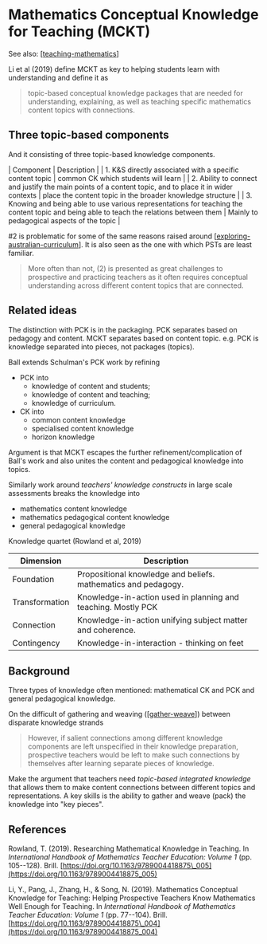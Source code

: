 # Mathematics Conceptual Knowledge for Teaching (MCKT)

See also: [[teaching-mathematics]]

Li et al (2019) define MCKT as key to helping students learn with understanding and define it as

> topic-based conceptual knowledge packages that are needed for understanding, explaining, as well as teaching specific mathematics content topics with connections.

## Three topic-based components

And it consisting of three topic-based knowledge components.

| Component | Description |
| 1. K&S directly associated with a specific content topic | common CK which students will learn |
| 2. Ability to connect and justify the main points of a content topic, and to place it in wider contexts | place the content topic in the broader knowledge structure | 
| 3. Knowing and being able to use various representations for teaching the content topic and being able to teach the relations between them | Mainly to pedagogical aspects of the topic |

#2 is problematic for some of the same reasons raised around [[exploring-australian-curriculum]]. It is also seen as the one with which PSTs are least familiar.

> More often than not, (2) is presented as great challenges to prospective and practicing teachers as it often requires conceptual understanding across different content topics that are connected.


## Related ideas

The distinction with PCK is in the packaging.  PCK separates based on pedagogy and content. MCKT separates based on content topic. e.g. PCK is knowledge separated into pieces, not packages (topics).

Ball extends Schulman's PCK work by refining

- PCK into 
  - knowledge of content and students;
  - knowledge of content and teaching;
  - knowledge of curriculum.
- CK into 
  - common content knowledge
  - specialised content knowledge
  - horizon knowledge
    
Argument is that MCKT escapes the further refinement/complication of Ball's work and also unites the content and pedagogical knowledge into topics.

Similarly work around _teachers' knowledge constructs_ in large scale assessments breaks the knowledge into

- mathematics content knowledge
- mathematics pedagogical content knowledge
- general pedagogical knowledge

Knowledge quartet  (Rowland et al, 2019)

| Dimension |  Description |
| --- | --- |
| Foundation | Propositional knowledge and beliefs. mathematics and pedagogy. |
| Transformation | Knowledge-in-action used in planning and teaching. Mostly PCK|
| Connection | Knowledge-in-action unifying subject matter and coherence. |
| Contingency | Knowledge-in-interaction - thinking on feet|

## Background

Three types of knowledge often mentioned: mathematical CK and PCK and general pedagogical knowledge.

On the difficult of gathering and weaving ([[gather-weave]]) between disparate knowledge strands
> However, if salient connections among different knowledge components are left unspecified in their knowledge preparation, prospective teachers would be left to make such connections by themselves after learning separate pieces of knowledge.

Make the argument that teachers need _topic-based integrated knowledge_ that allows them to make content connections between different topics and representations. A key skills is the ability to gather and weave (pack) the knowledge into "key pieces".

## References

Rowland, T. (2019). Researching Mathematical Knowledge in Teaching. In *International Handbook of Mathematics Teacher Education: Volume 1* (pp. 105--128). Brill. [https://doi.org/10.1163/9789004418875\_005](https://doi.org/10.1163/9789004418875_005)

Li, Y., Pang, J., Zhang, H., & Song, N. (2019). Mathematics Conceptual Knowledge for Teaching: Helping Prospective Teachers Know Mathematics Well Enough for Teaching. In *International Handbook of Mathematics Teacher Education: Volume 1* (pp. 77--104). Brill. [https://doi.org/10.1163/9789004418875\_004](https://doi.org/10.1163/9789004418875_004)



[//begin]: # "Autogenerated link references for markdown compatibility"
[teaching-mathematics]: teaching-mathematics "Teaching Mathematics"
[exploring-australian-curriculum]: ../../Python/exploring-australian-curriculum "Exploring australian curriculum"
[gather-weave]: ../../CASA/gather-weave "Gather and Weave"
[//end]: # "Autogenerated link references"